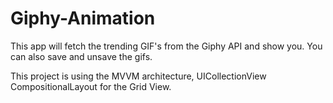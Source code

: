 # Giphy-Animation
This app will fetch the trending GIF's from the Giphy API and show you. You can also save and unsave the gifs. 

This project is using the MVVM architecture, UICollectionView CompositionalLayout for the Grid View. 
